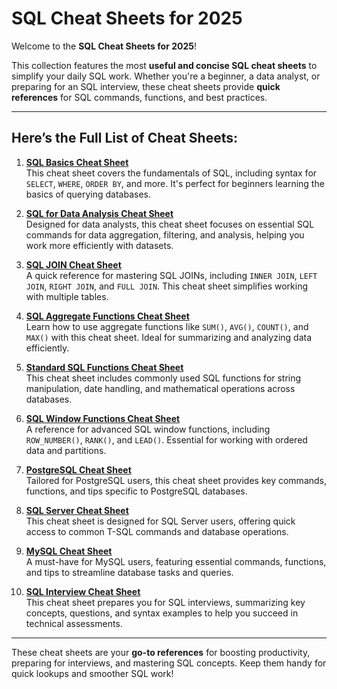 
# SQL Cheat Sheets for 2025

Welcome to the **SQL Cheat Sheets for 2025**!  

This collection features the most **useful and concise SQL cheat sheets** to simplify your daily SQL work. Whether you're a beginner, a data analyst, or preparing for an SQL interview, these cheat sheets provide **quick references** for SQL commands, functions, and best practices.  

---

## Here’s the Full List of Cheat Sheets:

1. **[SQL Basics Cheat Sheet](https://learnsql.com/blog/sql-basics-cheat-sheet/)**  
   This cheat sheet covers the fundamentals of SQL, including syntax for `SELECT`, `WHERE`, `ORDER BY`, and more. It's perfect for beginners learning the basics of querying databases.  

2. **[SQL for Data Analysis Cheat Sheet](https://learnsql.com/blog/sql-for-data-analysis-cheat-sheet/)**  
   Designed for data analysts, this cheat sheet focuses on essential SQL commands for data aggregation, filtering, and analysis, helping you work more efficiently with datasets.  

3. **[SQL JOIN Cheat Sheet](https://learnsql.com/blog/sql-join-cheat-sheet/)**  
   A quick reference for mastering SQL JOINs, including `INNER JOIN`, `LEFT JOIN`, `RIGHT JOIN`, and `FULL JOIN`. This cheat sheet simplifies working with multiple tables.  

4. **[SQL Aggregate Functions Cheat Sheet](https://learnsql.com/blog/aggregate-functions-cheat-sheet/)**  
   Learn how to use aggregate functions like `SUM()`, `AVG()`, `COUNT()`, and `MAX()` with this cheat sheet. Ideal for summarizing and analyzing data efficiently.  

5. **[Standard SQL Functions Cheat Sheet](https://learnsql.com/blog/standard-sql-functions-cheat-sheet/)**  
   This cheat sheet includes commonly used SQL functions for string manipulation, date handling, and mathematical operations across databases.  

6. **[SQL Window Functions Cheat Sheet](https://learnsql.com/blog/sql-window-functions-cheat-sheet/)**  
   A reference for advanced SQL window functions, including `ROW_NUMBER()`, `RANK()`, and `LEAD()`. Essential for working with ordered data and partitions.  

7. **[PostgreSQL Cheat Sheet](https://learnsql.com/blog/postgresql-cheat-sheet/)**  
   Tailored for PostgreSQL users, this cheat sheet provides key commands, functions, and tips specific to PostgreSQL databases.  

8. **[SQL Server Cheat Sheet](https://learnsql.com/blog/sql-server-cheat-sheet/)**  
   This cheat sheet is designed for SQL Server users, offering quick access to common T-SQL commands and database operations.  

9. **[MySQL Cheat Sheet](https://learnsql.com/blog/mysql-cheat-sheet/)**  
   A must-have for MySQL users, featuring essential commands, functions, and tips to streamline database tasks and queries.  

10. **[SQL Interview Cheat Sheet](https://learnsql.com/blog/sql-interview-cheat-sheet/)**  
    This cheat sheet prepares you for SQL interviews, summarizing key concepts, questions, and syntax examples to help you succeed in technical assessments.  

---

These cheat sheets are your **go-to references** for boosting productivity, preparing for interviews, and mastering SQL concepts. Keep them handy for quick lookups and smoother SQL work!
